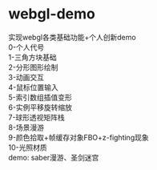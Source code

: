 # webgl-demo
实现webgl各类基础功能+个人创新demo</Br>
0-个人代号</Br>
1-三角方块基础</Br>
2-分形图形绘制</Br>
3-动画交互</Br>
4-鼠标位置输入</Br>
5-索引数组插值变形</Br>
6-实例平移旋转缩放</Br>
7-球形透视矩阵栈</Br>
8-场景漫游</Br>
9-颜色拾取+帧缓存对象FBO+z-fighting现象</Br>
10-光照材质</Br>
demo: saber漫游、圣剑迷宫
